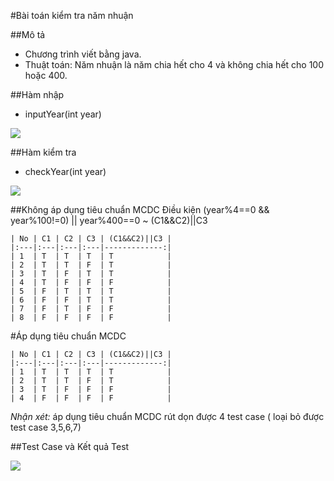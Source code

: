 #Bài toán kiểm tra năm nhuận

##Mô tả

* Chương trình viết bằng java.
* Thuật toán: Năm nhuận là năm chia hết cho 4 và không chia hết cho 100 hoặc 400.

##Hàm nhập 
* inputYear(int year)

![](https://github.com/huyendtt58/int3117-2016/blob/master/LuongThiTrang/BT2/src/leapYear/inputYear.PNG)

##Hàm kiểm tra
* checkYear(int year)

![](https://github.com/huyendtt58/int3117-2016/blob/master/LuongThiTrang/BT2/src/leapYear/checkYear.PNG)

##Không áp dụng tiêu chuẩn MCDC
Điều kiện (year%4==0 && year%100!=0) || year%400==0 ~ (C1&&C2)||C3

	| No | C1 | C2 | C3 | (C1&&C2)||C3 |
	|:---|:---|:---|:---|-------------:|
	| 1  | T  | T  | T  | T            |
	| 2  | T  | T  | F  | T            |
	| 3  | T  | F  | T  | T            |
	| 4  | T  | F  | F  | F            |
	| 5  | F  | T  | T  | T            |
	| 6  | F  | F  | T  | T            |
	| 7  | F  | T  | F  | F            |
	| 8  | F  | F  | F  | F            |

#Áp dụng tiêu chuẩn MCDC

	| No | C1 | C2 | C3 | (C1&&C2)||C3 |
	|:---|:---|:---|:---|-------------:|
	| 1  | T  | T  | T  | T            |
	| 2  | T  | T  | F  | T            |
	| 3  | T  | F  | F  | F            |
	| 4  | F  | F  | F  | F            |

*Nhận xét:* áp dụng tiêu chuẩn MCDC rút dọn được 4 test case ( loại bỏ được test case 3,5,6,7)

##Test Case và Kết quả Test

![](https://github.com/huyendtt58/int3117-2016/blob/master/LuongThiTrang/BT2/TestCase_KetQuaTest.PNG)
